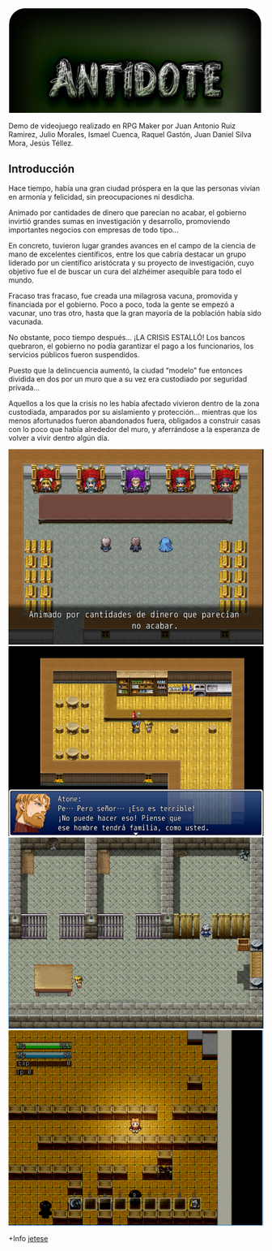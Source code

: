 ![alt text](https://github.com/jetese/Antidote/blob/master/Intro.PNG "Header")


 Demo de videojuego realizado en RPG Maker por Juan Antonio Ruiz Ramirez, Julio Morales, Ismael Cuenca, Raquel Gastón, Juan Daniel Silva Mora, Jesús Téllez.



## Introducción

Hace tiempo, había una gran ciudad próspera en la que las personas vivían en armonía y felicidad, sin preocupaciones ni desdicha.

Animado por cantidades de dinero que parecían no acabar, el gobierno invirtió grandes sumas en investigación y desarrollo, promoviendo importantes negocios con empresas de todo tipo...

En concreto, tuvieron lugar grandes avances en el campo de la ciencia de mano de excelentes científicos, entre los que cabría destacar un grupo liderado por un científico aristócrata y su proyecto de investigación, cuyo objetivo fue el de buscar un cura del alzhéimer asequible para todo el mundo.

Fracaso tras fracaso, fue creada una milagrosa vacuna, promovida y financiada por el gobierno. Poco a poco, toda la gente se empezó a vacunar, uno tras otro, hasta que la gran mayoría de la población había sido vacunada.

No obstante, poco tiempo después... ¡LA CRISIS ESTALLÓ! Los bancos quebraron, el gobierno no podía garantizar el pago a los funcionarios, los servicios públicos fueron suspendidos.

Puesto que la delincuencia aumentó, la ciudad “modelo” fue entonces dividida en dos por un muro que a su vez era custodiado por seguridad privada...

Aquellos a los que la crisis no les había afectado vivieron dentro de la zona custodiada, amparados por su aislamiento y protección... mientras que los menos afortunados fueron abandonados fuera, obligados a construir casas con lo poco que había alrededor del muro, y aferrándose a la esperanza de volver a vivir dentro algún día.

![alt text](https://github.com/jetese/Antidote/blob/master/Captura1.PNG "Captura1")
![alt text](https://github.com/jetese/Antidote/blob/master/Captura2.PNG "Captura2")
![alt text](https://github.com/jetese/Antidote/blob/master/Captura3.PNG "Captura3")
![alt text](https://github.com/jetese/Antidote/blob/master/Captura4.PNG "Captura4")

+Info [jetese](https://www.jetese.es/index.php/antidote/)
                       
